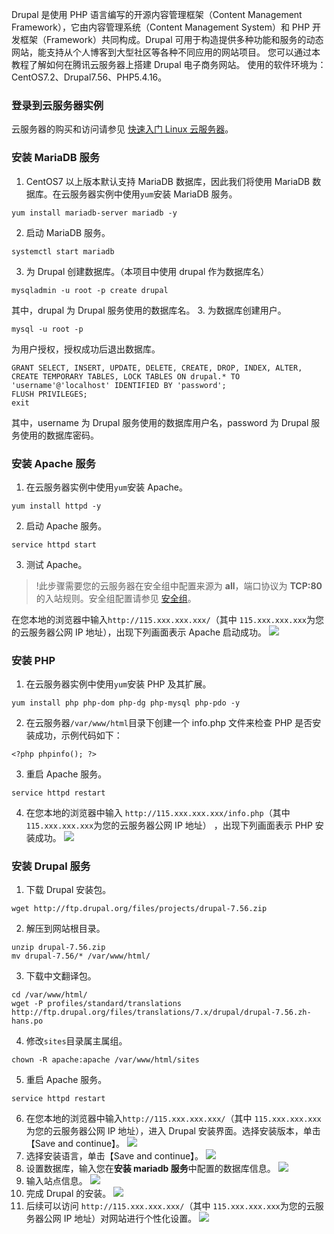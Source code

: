 Drupal 是使用 PHP 语言编写的开源内容管理框架（Content Management Framework），它由内容管理系统（Content Management System）和 PHP  开发框架（Framework）共同构成。Drupal 可用于构造提供多种功能和服务的动态网站，能支持从个人博客到大型社区等各种不同应用的网站项目。
您可以通过本教程了解如何在腾讯云服务器上搭建 Drupal 电子商务网站。
使用的软件环境为：CentOS7.2、Drupal7.56、PHP5.4.16。

### 登录到云服务器实例
云服务器的购买和访问请参见 [快速入门 Linux 云服务器](http://intl.cloud.tencent.com/document/product/213/2936)。

### 安装 MariaDB 服务
1. CentOS7 以上版本默认支持 MariaDB 数据库，因此我们将使用 MariaDB 数据库。在云服务器实例中使用`yum`安装 MariaDB 服务。
```
yum install mariadb-server mariadb -y
```
2. 启动 MariaDB 服务。
```
systemctl start mariadb
```
3. 为 Drupal 创建数据库。（本项目中使用 drupal 作为数据库名）
```
mysqladmin -u root -p create drupal
```
其中，drupal 为 Drupal 服务使用的数据库名。
3. 为数据库创建用户。
```
mysql -u root -p
```
为用户授权，授权成功后退出数据库。
```
GRANT SELECT, INSERT, UPDATE, DELETE, CREATE, DROP, INDEX, ALTER, CREATE TEMPORARY TABLES, LOCK TABLES ON drupal.* TO 'username'@'localhost' IDENTIFIED BY 'password';
FLUSH PRIVILEGES;
exit
```
其中，username 为 Drupal 服务使用的数据库用户名，password 为 Drupal 服务使用的数据库密码。

### 安装 Apache 服务
1. 在云服务器实例中使用`yum`安装 Apache。
```
yum install httpd -y
```
2. 启动 Apache 服务。
```
service httpd start
```
3. 测试 Apache。
>!此步骤需要您的云服务器在安全组中配置来源为 **all**，端口协议为 **TCP:80** 的入站规则。安全组配置请参见 [安全组](http://intl.cloud.tencent.com/document/product/213/12452)。
>
在您本地的浏览器中输入`http://115.xxx.xxx.xxx/`（其中 `115.xxx.xxx.xxx`为您的云服务器公网 IP 地址），出现下列画面表示 Apache 启动成功。
![](https://main.qcloudimg.com/raw/c9b20e150bd5330feef6d978b8308629.png)

### 安装 PHP 
1. 在云服务器实例中使用`yum`安装 PHP 及其扩展。
```
yum install php php-dom php-dg php-mysql php-pdo -y
```
2. 在云服务器`/var/www/html`目录下创建一个 info.php 文件来检查 PHP 是否安装成功，示例代码如下：
```
<?php phpinfo(); ?>
```
3. 重启 Apache 服务。
```
service httpd restart
```
4. 在您本地的浏览器中输入 `http://115.xxx.xxx.xxx/info.php`（其中 `115.xxx.xxx.xxx`为您的云服务器公网 IP 地址） ，出现下列画面表示 PHP 安装成功。
![](http://mc.qcloudimg.com/static/img/0bc6667d122fe85d505fbe50b507b60a/image.png)

### 安装 Drupal 服务
1. 下载 Drupal 安装包。
```
wget http://ftp.drupal.org/files/projects/drupal-7.56.zip
```
2. 解压到网站根目录。
```
unzip drupal-7.56.zip 
mv drupal-7.56/* /var/www/html/
```
3. 下载中文翻译包。
```
cd /var/www/html/
wget -P profiles/standard/translations http://ftp.drupal.org/files/translations/7.x/drupal/drupal-7.56.zh-hans.po
```
4. 修改`sites`目录属主属组。
```
chown -R apache:apache /var/www/html/sites
```
5. 重启 Apache 服务。
```
service httpd restart
```
6. 在您本地的浏览器中输入`http://115.xxx.xxx.xxx/`（其中 `115.xxx.xxx.xxx`为您的云服务器公网 IP 地址），进入 Drupal 安装界面。选择安装版本，单击【Save and continue】。
![](https://main.qcloudimg.com/raw/f52af1bb9822ddefc1989df9a0a95e8c.png)
7. 选择安装语言，单击【Save and continue】。
![](https://main.qcloudimg.com/raw/11a8f788ebd0595e6afdff936656c2cc.png)
8. 设置数据库，输入您在**安装 mariadb 服务**中配置的数据库信息。
![](https://main.qcloudimg.com/raw/3bcd676f2d0bb91a23b80589d89ea576.png)
9. 输入站点信息。
 ![](//mc.qcloudimg.com/static/img/c124ba56012c3a3bd8023a65cdb87b52/image.png)
10. 完成 Drupal 的安装。
![](//mc.qcloudimg.com/static/img/ed4795e8c6cb3183c56aeb8e18ef5d4a/image.png)
11. 后续可以访问 `http://115.xxx.xxx.xxx/`（其中 `115.xxx.xxx.xxx`为您的云服务器公网 IP 地址）对网站进行个性化设置。
![](https://main.qcloudimg.com/raw/6e73b18ffe3be7936e220d005b252719.png)
